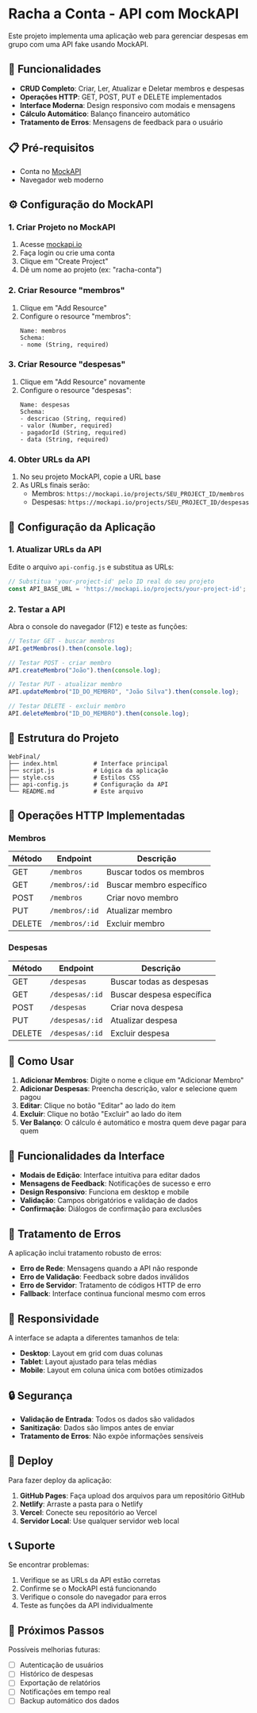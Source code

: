 # Racha a Conta - API com MockAPI

Este projeto implementa uma aplicação web para gerenciar despesas em grupo com uma API fake usando MockAPI.

## 🚀 Funcionalidades

- **CRUD Completo**: Criar, Ler, Atualizar e Deletar membros e despesas
- **Operações HTTP**: GET, POST, PUT e DELETE implementados
- **Interface Moderna**: Design responsivo com modais e mensagens
- **Cálculo Automático**: Balanço financeiro automático
- **Tratamento de Erros**: Mensagens de feedback para o usuário

## 📋 Pré-requisitos

- Conta no [MockAPI](https://mockapi.io/)
- Navegador web moderno

## ⚙️ Configuração do MockAPI

### 1. Criar Projeto no MockAPI

1. Acesse [mockapi.io](https://mockapi.io/)
2. Faça login ou crie uma conta
3. Clique em "Create Project"
4. Dê um nome ao projeto (ex: "racha-conta")

### 2. Criar Resource "membros"

1. Clique em "Add Resource"
2. Configure o resource "membros":
   ```
   Name: membros
   Schema:
   - nome (String, required)
   ```

### 3. Criar Resource "despesas"

1. Clique em "Add Resource" novamente
2. Configure o resource "despesas":
   ```
   Name: despesas
   Schema:
   - descricao (String, required)
   - valor (Number, required)
   - pagadorId (String, required)
   - data (String, required)
   ```

### 4. Obter URLs da API

1. No seu projeto MockAPI, copie a URL base
2. As URLs finais serão:
   - Membros: `https://mockapi.io/projects/SEU_PROJECT_ID/membros`
   - Despesas: `https://mockapi.io/projects/SEU_PROJECT_ID/despesas`

## 🔧 Configuração da Aplicação

### 1. Atualizar URLs da API

Edite o arquivo `api-config.js` e substitua as URLs:

```javascript
// Substitua 'your-project-id' pelo ID real do seu projeto
const API_BASE_URL = 'https://mockapi.io/projects/your-project-id';
```

### 2. Testar a API

Abra o console do navegador (F12) e teste as funções:

```javascript
// Testar GET - buscar membros
API.getMembros().then(console.log);

// Testar POST - criar membro
API.createMembro("João").then(console.log);

// Testar PUT - atualizar membro
API.updateMembro("ID_DO_MEMBRO", "João Silva").then(console.log);

// Testar DELETE - excluir membro
API.deleteMembro("ID_DO_MEMBRO").then(console.log);
```

## 📁 Estrutura do Projeto

```
WebFinal/
├── index.html          # Interface principal
├── script.js           # Lógica da aplicação
├── style.css           # Estilos CSS
├── api-config.js       # Configuração da API
└── README.md           # Este arquivo
```

## 🔄 Operações HTTP Implementadas

### Membros

| Método | Endpoint | Descrição |
|--------|----------|-----------|
| GET | `/membros` | Buscar todos os membros |
| GET | `/membros/:id` | Buscar membro específico |
| POST | `/membros` | Criar novo membro |
| PUT | `/membros/:id` | Atualizar membro |
| DELETE | `/membros/:id` | Excluir membro |

### Despesas

| Método | Endpoint | Descrição |
|--------|----------|-----------|
| GET | `/despesas` | Buscar todas as despesas |
| GET | `/despesas/:id` | Buscar despesa específica |
| POST | `/despesas` | Criar nova despesa |
| PUT | `/despesas/:id` | Atualizar despesa |
| DELETE | `/despesas/:id` | Excluir despesa |

## 🎯 Como Usar

1. **Adicionar Membros**: Digite o nome e clique em "Adicionar Membro"
2. **Adicionar Despesas**: Preencha descrição, valor e selecione quem pagou
3. **Editar**: Clique no botão "Editar" ao lado do item
4. **Excluir**: Clique no botão "Excluir" ao lado do item
5. **Ver Balanço**: O cálculo é automático e mostra quem deve pagar para quem

## 🎨 Funcionalidades da Interface

- **Modais de Edição**: Interface intuitiva para editar dados
- **Mensagens de Feedback**: Notificações de sucesso e erro
- **Design Responsivo**: Funciona em desktop e mobile
- **Validação**: Campos obrigatórios e validação de dados
- **Confirmação**: Diálogos de confirmação para exclusões

## 🐛 Tratamento de Erros

A aplicação inclui tratamento robusto de erros:

- **Erro de Rede**: Mensagens quando a API não responde
- **Erro de Validação**: Feedback sobre dados inválidos
- **Erro de Servidor**: Tratamento de códigos HTTP de erro
- **Fallback**: Interface continua funcional mesmo com erros

## 📱 Responsividade

A interface se adapta a diferentes tamanhos de tela:

- **Desktop**: Layout em grid com duas colunas
- **Tablet**: Layout ajustado para telas médias
- **Mobile**: Layout em coluna única com botões otimizados

## 🔒 Segurança

- **Validação de Entrada**: Todos os dados são validados
- **Sanitização**: Dados são limpos antes de enviar
- **Tratamento de Erros**: Não expõe informações sensíveis

## 🚀 Deploy

Para fazer deploy da aplicação:

1. **GitHub Pages**: Faça upload dos arquivos para um repositório GitHub
2. **Netlify**: Arraste a pasta para o Netlify
3. **Vercel**: Conecte seu repositório ao Vercel
4. **Servidor Local**: Use qualquer servidor web local

## 📞 Suporte

Se encontrar problemas:

1. Verifique se as URLs da API estão corretas
2. Confirme se o MockAPI está funcionando
3. Verifique o console do navegador para erros
4. Teste as funções da API individualmente

## 🎉 Próximos Passos

Possíveis melhorias futuras:

- [ ] Autenticação de usuários
- [ ] Histórico de despesas
- [ ] Exportação de relatórios
- [ ] Notificações em tempo real
- [ ] Backup automático dos dados 